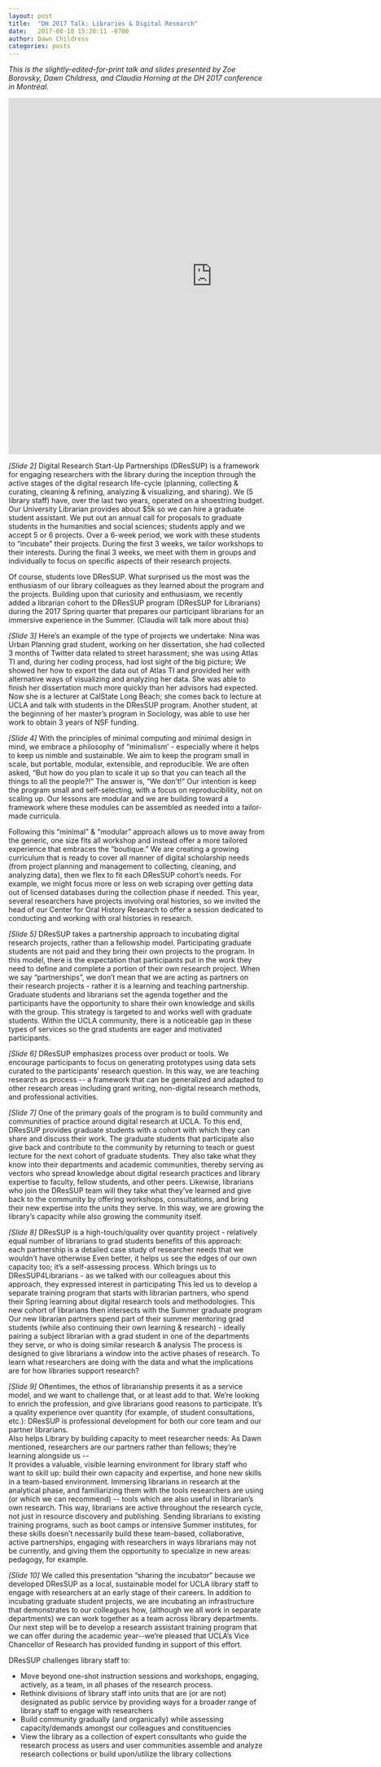 ```yaml
---
layout: post
title:  "DH 2017 Talk: Libraries & Digital Research"
date:   2017-08-10 15:20:11 -0700
author: Dawn Childress
categories: posts
---
```


*This is the slightly-edited-for-print talk and slides presented by Zoe Borovsky, Dawn Childress, and Claudia Horning at the DH 2017 conference in Montréal.*

<iframe src="http://dressup.library.ucla.edu/presentations/dh2017/" scrolling="yes" frameborder="0" webkitallowfullscreen mozallowfullscreen allowfullscreen style="height:700px; width:800px;"></iframe>


*[Slide 2]* Digital Research Start-Up Partnerships (DResSUP) is a framework for engaging researchers with the library during the inception through the active stages of the digital research life-cycle  (planning, collecting & curating, cleaning & refining, analyzing & visualizing, and sharing).
We (5 library staff) have, over the last two years, operated on a shoestring budget.  Our University Librarian provides about $5k so we can hire a graduate student assistant. We put out an annual call for proposals to graduate students in the humanities and social sciences; students apply and we accept 5 or 6 projects. Over a 6-week period, we work with these students to “incubate” their projects. During the first 3 weeks, we tailor workshops to their interests.  During the final 3 weeks, we meet with them in groups and individually to focus on specific aspects of their research projects.

Of course, students love DResSUP. What surprised us the most was the enthusiasm of our library colleagues as they learned about the program and the projects. Building upon that curiosity and enthusiasm, we recently added a librarian cohort to the DResSUP program (DResSUP for Librarians) during the 2017 Spring quarter that prepares our participant librarians for an immersive experience in the Summer. (Claudia will talk more about this)

*[Slide 3]* Here’s an example of the type of projects we undertake: Nina was Urban Planning grad student, working on her dissertation, she had collected 3 months of Twitter data related to street harassment; she was using Atlas TI and, during her coding process, had lost sight of the big picture; We showed her how to export the data out of Atlas TI and provided her with alternative ways of visualizing and analyzing her data. She was able to finish her dissertation much more quickly than her advisors had expected. Now she is a lecturer at CalState Long Beach; she comes back to lecture  at UCLA and talk with students in the DResSUP program. Another student, at the beginning of her master’s program in Sociology, was able to use her work to obtain 3 years of NSF funding.

*[Slide 4]* With the principles of minimal computing and minimal design in mind, we embrace a philosophy of “minimalism’ - especially where it helps to keep us nimble and sustainable. We aim to keep the program small in scale, but portable, modular, extensible, and reproducible.
We are often asked, “But how do you plan to scale it up so that you can teach all the things to all the people?!” The answer is, “We don’t!” Our intention is keep the program small and self-selecting, with a focus on reproducibility, not on scaling up. Our lessons are modular and we are building toward a framework where these modules can be assembled as needed into a tailor-made curricula.

Following this “minimal” & “modular” approach allows us to move away from the generic, one size fits all workshop and instead offer a more tailored experience that embraces the “boutique.” We are creating a growing curriculum that is ready to cover all manner of digital scholarship needs (from project planning and management to collecting, cleaning, and analyzing data), then we flex to fit each DResSUP cohort’s needs. For example, we might focus more or less on web scraping over getting data out of licensed databases during the collection phase if needed. This year, several researchers have projects involving oral histories, so we invited the head of our Center for Oral History Research to offer a session dedicated to conducting and working with oral histories in research.

*[Slide 5]* DResSUP takes a partnership approach to incubating digital research projects, rather than a fellowship model. Participating graduate students are not paid and they bring their own projects to the program. In this model, there is the expectation that participants put in the work they need to define and complete a portion of their own research project. When we say “partnerships”, we don’t mean that we are acting as partners on their research projects - rather it is a learning and teaching partnership. Graduate students and librarians set the agenda together and the participants have the opportunity to share their own knowledge and skills with the group.
This strategy is targeted to and works well with graduate students. Within the UCLA community, there is a noticeable gap in these types of services so the grad students are eager and motivated participants.  

*[Slide 6]* DResSUP emphasizes process over product or tools. We encourage participants to focus on generating prototypes using data sets curated to the participants’ research question. In this way, we are teaching research as process -- a framework that can be generalized and adapted to other research areas including grant writing, non-digital research methods, and professional activities.  

*[Slide 7]* One of the primary goals of the program is to build community and communities of practice around digital research at UCLA. To this end, DResSUP provides graduate students with a cohort with which they can share and discuss their work. The graduate students that participate also give back and contribute to the community by returning to teach or guest lecture for the next cohort of graduate students. They also take what they know into their departments and academic communities, thereby serving as vectors who spread knowledge about digital research practices and library expertise to faculty, fellow students, and other peers. Likewise, librarians who join the DResSUP team will they take what they’ve learned and give back to the community by offering workshops, consultations, and bring their new expertise into the units they serve. In this way, we are growing the library’s capacity while also growing the community itself.

*[Slide 8]* DResSUP is a high-touch/quality over quantity project - relatively equal number of librarians to grad students
benefits of this approach:  
each partnership is a detailed case study of researcher needs that we wouldn’t have otherwise
Even better, it helps us see the edges of our own capacity too; it’s a self-assessing process.
Which brings us to DResSUP4Librarians - as we talked with our colleagues about this approach, they expressed interest in participating
 This led us to develop a separate training program that starts with librarian partners, who spend their Spring learning about digital research tools and methodologies. This new cohort of librarians then intersects with the Summer graduate program
Our new librarian partners spend part of their summer mentoring grad students (while also continuing their own learning & research) - ideally pairing a subject librarian with a grad student in one of the departments they serve, or who is doing similar research & analysis
The process is designed to give librarians a window into the active phases of research. To learn what researchers are doing with the data and what the implications are for how libraries support research?   

*[Slide 9]* Oftentimes, the ethos of librarianship presents it as a service model, and we want to challenge that, or at least add to that. We’re looking to enrich the profession, and give librarians good reasons to participate. It’s a quality experience over quantity (for example, of student consultations, etc.): DResSUP is professional development for both our core team and our partner librarians.   
Also helps Library by building capacity to meet researcher needs: As Dawn mentioned, researchers are our partners rather than fellows; they’re learning alongside us --  
It provides a valuable, visible learning environment for library staff who want to skill up: build their own capacity and expertise, and hone new skills in a team-based environment.
Immersing librarians in research at the analytical phase, and familiarizing them with the tools researchers are using (or which we can recommend) -- tools which are also useful in librarian’s own research. This way, librarians are active throughout the research cycle, not just in resource discovery and publishing.
Sending librarians to existing training programs, such as boot camps or intensive Summer institutes, for these skills doesn’t necessarily build these team-based, collaborative, active partnerships, engaging with researchers in ways librarians may not be currently, and giving them the opportunity to specialize in new areas: pedagogy, for example.

*[Slide 10]* We called this presentation “sharing the incubator” because we developed DResSUP as a local, sustainable model for UCLA library staff to engage with researchers at an early stage of their careers.  In addition to incubating graduate student projects, we are incubating an infrastructure that demonstrates to our colleagues how, (although we all work in separate departments) we can work together as a team across library departments.  Our next step will be to develop a research assistant training program that we can offer during the academic year--we’re pleased that UCLA’s Vice Chancellor of Research has provided funding in support of this effort.  

DResSUP challenges library staff to:
* Move beyond one-shot instruction sessions and workshops, engaging, actively, as a team, in all phases of the research process.  
* Rethink divisions of library staff into units that are (or are not) designated as public service by providing ways for a broader range of library staff to engage with researchers
* Build community gradually (and organically) while assessing capacity/demands amongst our colleagues and constituencies
* View the library as a collection of expert consultants who guide the research process as users and user communities assemble and analyze research collections or build upon/utilize the library collections
